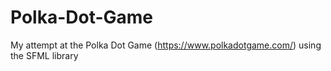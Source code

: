 # Polka-Dot-Game
My attempt at the Polka Dot Game (https://www.polkadotgame.com/) using the SFML library
